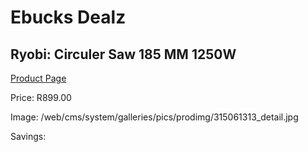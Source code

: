 
# Ebucks Dealz
## Ryobi: Circuler Saw 185 MM 1250W
[Product Page](https://www.ebucks.com/web/shop/productSelected.do?prodId=315061313&catId=717342768)

Price: R899.00

Image: /web/cms/system/galleries/pics/prodimg/315061313_detail.jpg

Savings: 


	